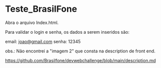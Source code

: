 # Teste_BrasilFone

Abra o arquivo Index.html.

Para validar o login e senha, os dados a serem inseridos são:

email:  joao@gmail.com
senha: 12345



obs.: Não encontrei a "imagem 2" que consta na description de front end.

https://github.com/Brasilfone/devwebchallenge/blob/main/description.md

